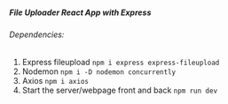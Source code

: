##### File Uploader React App with Express

###### Dependencies:

1. Express fileupload `npm i express express-fileupload`
2. Nodemon `npm i -D nodemon concurrently`
3. Axios `npm i axios`
4. Start the server/webpage front and back `npm run dev`
